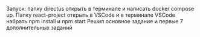 Запуск: папку directus открыть в терминале и написать docker compose up. Папку react-project открыть в VSCode и в терминале VSCode набрать npm install и npm start
Решил основное задание и первые 7 дополнительных заданий
